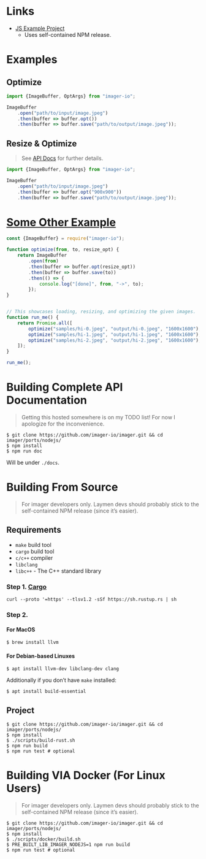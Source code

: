 # Links
* [JS Example Project](https://github.com/imager-io/imager-nodejs-example)
    * Uses self-contained NPM release.

# Examples

## Optimize
```typescript
import {ImageBuffer, OptArgs} from "imager-io";

ImageBuffer
    .open("path/to/input/image.jpeg")
    .then(buffer => buffer.opt())
    .then(buffer => buffer.save("path/to/output/image.jpeg"));
```

## Resize & Optimize
> See [API Docs](#Building-Complete-API-Documentation) for further details.
```typescript
import {ImageBuffer, OptArgs} from "imager-io";

ImageBuffer
    .open("path/to/input/image.jpeg")
    .then(buffer => buffer.opt("900x900"))
    .then(buffer => buffer.save("path/to/output/image.jpeg"));
```

# [Some Other Example](https://github.com/imager-io/imager-nodejs-example)
```javascript
const {ImageBuffer} = require("imager-io");

function optimize(from, to, resize_opt) {
    return ImageBuffer
        .open(from)
        .then(buffer => buffer.opt(resize_opt))
        .then(buffer => buffer.save(to))
        .then(() => {
            console.log("[done]", from, "->", to);
        });
}


// This showcases loading, resizing, and optimizing the given images.
function run_me() {
    return Promise.all([
        optimize("samples/hi-0.jpeg", "output/hi-0.jpeg", "1600x1600"),
        optimize("samples/hi-1.jpeg", "output/hi-1.jpeg", "1600x1600"),
        optimize("samples/hi-2.jpeg", "output/hi-2.jpeg", "1600x1600"),
    ]);
}

run_me();
```


# Building Complete API Documentation

> Getting this hosted somewhere is on my TODO list! For now I apologize for the inconvenience.

```shell
$ git clone https://github.com/imager-io/imager.git && cd imager/ports/nodejs/
$ npm install
$ npm run doc
```
Will be under `./docs`.



# Building From Source
> For imager developers only. Laymen devs should probably stick to the self-contained NPM release (since it’s easier).

## Requirements

* `make` build tool 
* `cargo` build tool
* `c/c++` compiler
* `libclang`
* `libc++` - The C++ standard library

### Step 1. [Cargo](https://rustup.rs)

```
curl --proto '=https' --tlsv1.2 -sSf https://sh.rustup.rs | sh
```

### Step 2.

#### For MacOS

```shell
$ brew install llvm
```

#### For Debian-based Linuxes

```shell
$ apt install llvm-dev libclang-dev clang
```

Additionally if you don’t have `make` installed:
```shell
$ apt install build-essential
```

## Project

```shell
$ git clone https://github.com/imager-io/imager.git && cd imager/ports/nodejs/
$ npm install
$ ./scripts/build-rust.sh
$ npm run build
$ npm run test # optional
```



# Building VIA Docker (For Linux Users)
> For imager developers only. Laymen devs should probably stick to the self-contained NPM release (since it’s easier).

```shell
$ git clone https://github.com/imager-io/imager.git && cd imager/ports/nodejs/
$ npm install
$ ./scripts/docker/build.sh
$ PRE_BUILT_LIB_IMAGER_NODEJS=1 npm run build
$ npm run test # optional
```

